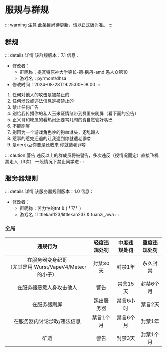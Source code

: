 # 服规与群规

::: warning 注意
此条目尚待更新，请以正式版为准。
:::

## 群规

::: details 详情
该群规版本：7.1
信息：
 - 修改者：
   - 群昵称：提瓦特原神大学笑长-德-枫丹-amd 愚人众第10
   - 游戏名：pyrmont/dhsa
 - 修改时间：2024-08-28T19:25:00+08:00
:::

1. 任何对他人的攻击是被禁止的
2. 任何涉政或违法信息是被禁止的
3. 禁止任何广告
4. 别给我传播你的私人玉米证情绪带到群里来刷屏（看下面的公告）
5. 正义哥和吃瓜的看热闹还要骂几句的请自觉管好嘴巴
6. 不能刷屏
7. 别因为一个游戏角色吵的狗血淋头，还乱踢人
8. 惹事的惹完还退的让我逮到你就遭老罪喽
9. 是der小豆你要是还敢来 你就遭老罪喽

::: caution 警告
违反以上的群成员将被警告，多次违反（视情况而定）直接飞机票走人（3次）
一般情况下禁止同学进
:::

## 服务器规则
::: details 详情
该服务器规则版本：1.0
信息：
 - 修改者：
   - 群昵称：苦力怕的tnt & ( ╹▽╹ )
   - 游戏名：littlekan123/littlekan233 & tuanzi_awa
:::

### 全局

| 违规行为 | 轻度违规处罚 | 中度违规处罚 | 重度违规处罚 |
|:-------:|:-------:|:-------:|:-------:|
| 在服务器变身纪哥<br/>（尤其是用 ~~Wurst/VapeV4/Meteor~~ 的小子） | 封禁30天 | 封禁1年 | 永久封禁 |
| 在服务器恶意人身攻击他人 | 警告 | 禁言15天 | 封禁6个月 |
| 在服务器刷屏 | 踢出服务器 | 禁言6小时 | 禁言2天 |
| 在服务器内讨论涉政/违法信息 | 禁言1个月 | 禁言6个月 | 封禁1年 |
| 矿透 | 警告 | 封禁3天 | 封禁1个月 |